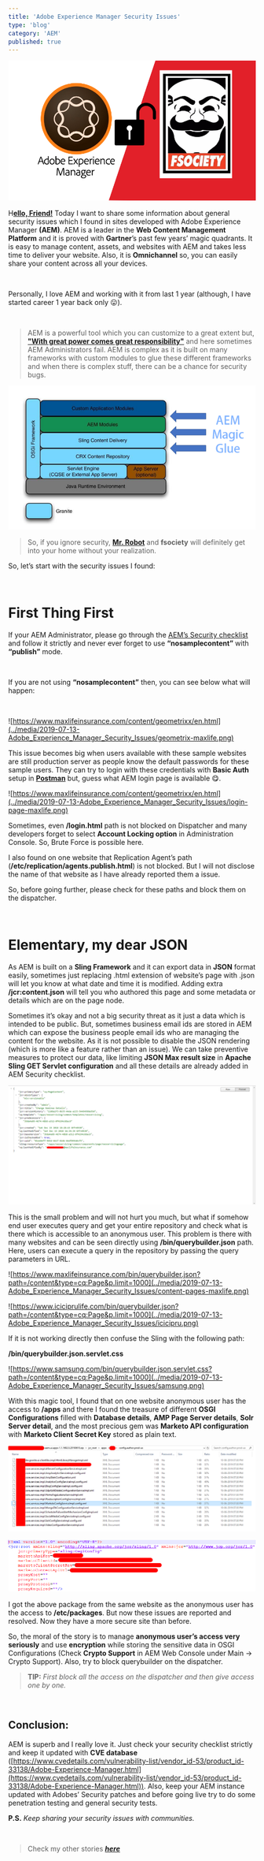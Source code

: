 ```yaml
---
title: 'Adobe Experience Manager Security Issues'
type: 'blog'
category: 'AEM'
published: true
---
```


![ ](../media/2019-07-13-Adobe_Experience_Manager_Security_Issues/thumbnail.png)

<span class="h1">H</span>**[ello, Friend!](https://en.wikipedia.org/wiki/Eps1.0_hellofriend.mov)** Today I want to share some information about general security issues which I found in sites developed with Adobe Experience Manager **(AEM)**. AEM is a leader in the **Web Content Management Platform** and it is proved with **Gartner**’s past few years’ magic quadrants. It is easy to manage content, assets, and websites with AEM and takes less time to deliver your website. Also, it is **Omnichannel** so, you can easily share your content across all your devices.

&nbsp;

Personally, I love AEM and working with it from last 1 year (although, I have started career 1 year back only 😛).

&nbsp;

> AEM is a powerful tool which you can customize to a great extent but, **["With great power comes great responsibility"](https://en.wikipedia.org/wiki/Uncle_Ben)** and here sometimes AEM Administrators fail. AEM is complex as it is built on many frameworks with custom modules to glue these different frameworks and when there is complex stuff, there can be a chance for security bugs.

![AEM Architecture](../media/2019-07-13-Adobe_Experience_Manager_Security_Issues/architecture.png)

> So, if you ignore security, **[Mr. Robot](https://en.wikipedia.org/wiki/Mr._Robot)** and **fsociety** will definitely get into your home without your realization.

So, let’s start with the security issues I found:

&nbsp;

# **First Thing First**

&NewLine;

If your AEM Administrator, please go through the [AEM’s Security checklist](https://helpx.adobe.com/in/experience-manager/6-4/sites/administering/using/security-checklist.html) and follow it strictly and never ever forget to use **“nosamplecontent”** with **“publish”** mode.

&nbsp;

If you are not using **“nosamplecontent”** then, you can see below what will happen:

&nbsp;

![https://www.maxlifeinsurance.com/content/geometrixx/en.html](../media/2019-07-13-Adobe_Experience_Manager_Security_Issues/geometrix-maxlife.png)

This issue becomes big when users available with these sample websites are still production server as people know the default passwords for these sample users. They can try to login with these credentials with **Basic Auth** setup in **[Postman](https://www.getpostman.com/)** but, guess what AEM login page is available 😋.

![https://www.maxlifeinsurance.com/content/geometrixx/en.html](../media/2019-07-13-Adobe_Experience_Manager_Security_Issues/login-page-maxlife.png)

Sometimes, even **/login.html** path is not blocked on Dispatcher and many developers forget to select **Account Locking option** in Administration Console. So, Brute Force is possible here.

I also found on one website that Replication Agent’s path (**/etc/replication/agents.publish.html**) is not blocked. But I will not disclose the name of that website as I have already reported them a issue.

So, before going further, please check for these paths and block them on the dispatcher.

&nbsp;

# Elementary, my dear JSON

&NewLine;

As AEM is built on a **Sling Framework** and it can export data in **JSON** format easily, sometimes just replacing .html extension of website’s page with .json will let you know at what date and time it is modified. Adding extra **/jcr:content.json** will tell you who authored this page and some metadata or details which are on the page node.

Sometimes it’s okay and not a big security threat as it just a data which is intended to be public. But, sometimes business email ids are stored in AEM which can expose the business people email ids who are managing the content for the website. As it is not possible to disable the JSON rendering (which is more like a feature rather than an issue). We can take preventive measures to protect our data, like limiting **JSON Max result size** in **Apache Sling GET Servlet configuration** and all these details are already added in AEM Security checklist.

![Business Email ID](../media/2019-07-13-Adobe_Experience_Manager_Security_Issues/buisness-email-maxlife.png)

This is the small problem and will not hurt you much, but what if somehow end user executes query and get your entire repository and check what is there which is accessible to an anonymous user. This problem is there with many websites and can be seen directly using **/bin/querybuilder.json** path. Here, users can execute a query in the repository by passing the query parameters in URL.

![https://www.maxlifeinsurance.com/bin/querybuilder.json?path=/content&type=cq:Page&p.limit=1000](../media/2019-07-13-Adobe_Experience_Manager_Security_Issues/content-pages-maxlife.png)

![https://www.iciciprulife.com/bin/querybuilder.json?path=/content&type=cq:Page&p.limit=1000](../media/2019-07-13-Adobe_Experience_Manager_Security_Issues/icicipru.png)

If it is not working directly then confuse the Sling with the following path:

**/bin/querybuilder.json.servlet.css**

![https://www.samsung.com/bin/querybuilder.json.servlet.css?path=/content&type=cq:Page&p.limit=1000](../media/2019-07-13-Adobe_Experience_Manager_Security_Issues/samsung.png)

With this magic tool, I found that on one website anonymous user has the access to **/apps** and there I found the treasure of different **OSGI Configurations** filled with **Database details**, **AMP Page Server details**, **Solr Server detail**, and the most precious gem was **Marketo API configuration** with **Marketo Client Secret Key** stored as plain text.

![AEM Maven Package with OSGI Configurations](../media/2019-07-13-Adobe_Experience_Manager_Security_Issues/aem-package.png)

![Marketo Client Secret Key](../media/2019-07-13-Adobe_Experience_Manager_Security_Issues/marketo-key.png)

I got the above package from the same website as the anonymous user has the access to **/etc/packages**. But now these issues are reported and resolved. Now they have a more secure site than before.

So, the moral of the story is to manage **anonymous user’s access very seriously** and use **encryption** while storing the sensitive data in OSGI Configurations (Check **Crypto Support** in AEM Web Console under Main -> Crypto Support). Also, try to block querybuilder on the dispatcher.

> **TIP:** _First block all the access on the dispatcher and then give access one by one._

&nbsp;

## **Conclusion:**

&NewLine;

AEM is superb and I really love it. Just check your security checklist strictly and keep it updated with **CVE database** ([https://www.cvedetails.com/vulnerability-list/vendor_id-53/product_id-33138/Adobe-Experience-Manager.html](https://www.cvedetails.com/vulnerability-list/vendor_id-53/product_id-33138/Adobe-Experience-Manager.html)). Also, keep your AEM instance updated with Adobes’ Security patches and before going live try to do some penetration testing and general security tests.

**P.S.** _Keep sharing your security issues with communities._

&nbsp;

> Check my other stories **_[here](/blogs)_**
